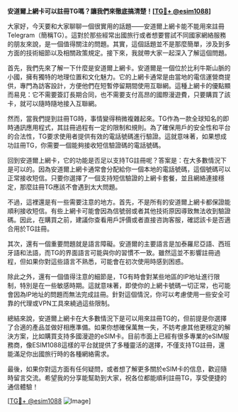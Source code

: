 **安道爾上網卡可以註冊TG嗎？讓我們來徹底搞清楚！[[TG💪+ @esim1088](https://t.me/s/esim1088)]**

大家好，今天要和大家聊聊一個很實用的話題——安道爾上網卡能不能用來註冊Telegram（簡稱TG）。這對於那些經常出國旅行或者想要嘗試不同國家網絡服務的朋友來說，是一個值得關注的問題。其實，這個話題並不是那麼簡單，涉及到多方面的技術細節以及相關政策規定。接下來，我就帶大家一起深入了解這個問題。

首先，我們先來了解一下什麼是安道爾上網卡。安道爾是一個位於比利牛斯山脈的小國，擁有獨特的地理位置和文化魅力。它的上網卡通常是由當地的電信運營商提供，專門為訪客設計，方便他們在短暫停留期間使用互聯網。這種上網卡的優點顯而易見：它不需要簽訂長期合同，也不需要支付高昂的國際漫遊費，只要購買了該卡，就可以隨時隨地接入互聯網。

然而，當我們提到註冊TG時，事情變得稍微複雜起來。TG作為一款全球知名的即時通訊應用程式，其註冊過程有一定的限制和規則。為了確保用戶的安全性和平台的合法性，TG要求使用者提供有效的電話號碼進行驗證。這就意味著，如果想成功註冊TG，你需要一個能夠接收短信驗證碼的電話號碼。

回到安道爾上網卡，它的功能是否足以支持TG註冊呢？答案是：在大多數情況下是可以的。因為安道爾上網卡通常會分配給你一個本地的電話號碼，這個號碼可以正常接收短信。只要你選擇了一個支持短信驗證的上網卡套餐，並且網絡連接穩定，那麼註冊TG應該不會遇到太大問題。

不過，這裡還是有一些需要注意的地方。首先，不是所有的安道爾上網卡都保證能順利接收短信。有些上網卡可能會因為信號弱或者其他技術原因導致無法收到驗證碼。因此，在購買之前，建議你查看用戶評價或者直接咨詢客服，確認該卡是否適合用於TG註冊。

其次，還有一個重要問題就是語言障礙。安道爾的主要語言是加泰羅尼亞語、西班牙語和法語，而TG的界面語言可能與你的習慣不一致。雖然這並不影響註冊過程，但如果你對這些語言不熟悉，可能會在初次使用時感到困惑。

除此之外，還有一個值得注意的細節是，TG有時會對某些地區的IP地址進行限制，特別是在一些敏感時期。這就意味著，即使你的上網卡號碼一切正常，也可能會因為IP地址的問題而無法完成註冊。針對這個情況，你可以考慮使用一些安全可靠的代理或VPN工具來繞過這些限制。

總結來說，安道爾上網卡在大多數情況下是可以用來註冊TG的，但前提是你選擇了合適的產品並做好相應準備。如果你想確保萬無一失，不妨考慮其他更穩定的解決方案，比如購買支持多國漫遊的eSIM卡。目前市面上已經有很多專業的eSIM服務商，像ESIM1088這樣的平台就提供了多種靈活的選擇，不僅支持TG註冊，還能滿足你出國旅行時的各種網絡需求。

最後，如果你對這方面有任何疑問，或者想了解更多關於eSIM卡的信息，歡迎隨時留言交流。希望我的分享能幫助到大家，祝各位都能順利註冊TG，享受便捷的通信體驗！

[[TG💪+ @esim1088](https://t.me/s/esim1088) ![Image](https://i.postimg.cc/4NQfJmqS/Snipaste-2025-05-13-00-14-12.png)]